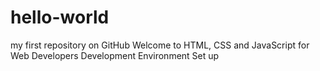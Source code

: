 # hello-world
my first repository on GitHub
Welcome to HTML, CSS and JavaScript for Web Developers
Development Environment Set up 
